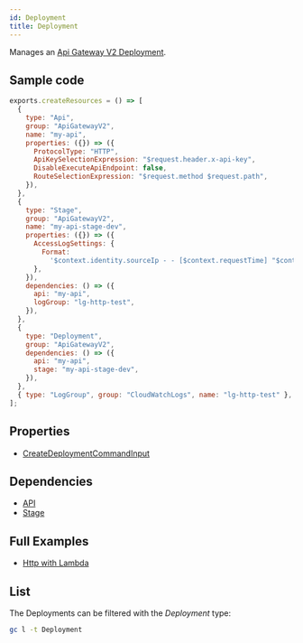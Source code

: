 ```yaml
---
id: Deployment
title: Deployment
---
```


Manages an [Api Gateway V2 Deployment](https://console.aws.amazon.com/apigateway/main/apis).

## Sample code

```js
exports.createResources = () => [
  {
    type: "Api",
    group: "ApiGatewayV2",
    name: "my-api",
    properties: ({}) => ({
      ProtocolType: "HTTP",
      ApiKeySelectionExpression: "$request.header.x-api-key",
      DisableExecuteApiEndpoint: false,
      RouteSelectionExpression: "$request.method $request.path",
    }),
  },
  {
    type: "Stage",
    group: "ApiGatewayV2",
    name: "my-api-stage-dev",
    properties: ({}) => ({
      AccessLogSettings: {
        Format:
          '$context.identity.sourceIp - - [$context.requestTime] "$context.httpMethod $context.routeKey $context.protocol" $context.status $context.responseLength $context.requestId',
      },
    }),
    dependencies: () => ({
      api: "my-api",
      logGroup: "lg-http-test",
    }),
  },
  {
    type: "Deployment",
    group: "ApiGatewayV2",
    dependencies: () => ({
      api: "my-api",
      stage: "my-api-stage-dev",
    }),
  },
  { type: "LogGroup", group: "CloudWatchLogs", name: "lg-http-test" },
];
```

## Properties

- [CreateDeploymentCommandInput](https://docs.aws.amazon.com/AWSJavaScriptSDK/v3/latest/clients/client-apigatewayv2/interfaces/createdeploymentcommandinput.html)

## Dependencies

- [API](./Api.md)
- [Stage](./Stage.md)

## Full Examples

- [Http with Lambda](https://github.com/grucloud/grucloud/tree/main/examples/aws/ApiGatewayV2/http-lambda)

## List

The Deployments can be filtered with the _Deployment_ type:

```sh
gc l -t Deployment
```

```txt

```
